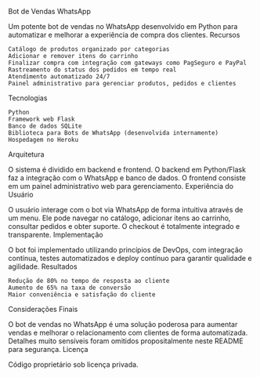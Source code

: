 Bot de Vendas WhatsApp

Um potente bot de vendas no WhatsApp desenvolvido em Python para automatizar e melhorar a experiência de compra dos clientes.
Recursos

    Catálogo de produtos organizado por categorias
    Adicionar e remover itens do carrinho
    Finalizar compra com integração com gateways como PagSeguro e PayPal
    Rastreamento do status dos pedidos em tempo real
    Atendimento automatizado 24/7
    Painel administrativo para gerenciar produtos, pedidos e clientes

Tecnologias

    Python
    Framework web Flask
    Banco de dados SQLite
    Biblioteca para Bots de WhatsApp (desenvolvida internamente)
    Hospedagem no Heroku

Arquitetura

O sistema é dividido em backend e frontend. O backend em Python/Flask faz a integração com o WhatsApp e banco de dados. O frontend consiste em um painel administrativo web para gerenciamento.
Experiência do Usuário

O usuário interage com o bot via WhatsApp de forma intuitiva através de um menu. Ele pode navegar no catálogo, adicionar itens ao carrinho, consultar pedidos e obter suporte. O checkout é totalmente integrado e transparente.
Implementação

O bot foi implementado utilizando princípios de DevOps, com integração contínua, testes automatizados e deploy contínuo para garantir qualidade e agilidade.
Resultados

    Redução de 80% no tempo de resposta ao cliente
    Aumento de 65% na taxa de conversão
    Maior conveniência e satisfação do cliente

Considerações Finais

O bot de vendas no WhatsApp é uma solução poderosa para aumentar vendas e melhorar o relacionamento com clientes de forma automatizada. Detalhes muito sensíveis foram omitidos propositalmente neste README para segurança.
Licença

Código proprietário sob licença privada.

